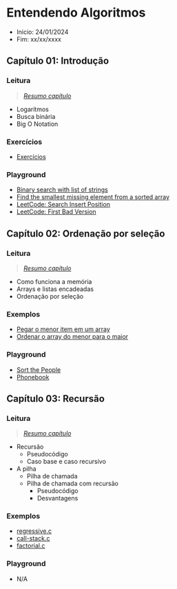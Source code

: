 # Entendendo Algoritmos
- Inicio: 24/01/2024
- Fim: xx/xx/xxxx

## Capítulo 01: Introdução
### Leitura
> _[Resumo capítulo](./chapters/chapter_01/README.md)_

- Logarítmos
- Busca binária
- Big O Notation

### Exercícios
- [Exercícios](./chapters/chapter_01/exercises.md)

### Playground
- [Binary search with list of strings](./chapters//chapter_01/playground/colts-qb-jersey/binary_search_names.c)
- [Find the smallest missing element from a sorted array](./chapters/chapter_01/playground/smallest-missing/README.md)
- [LeetCode: Search Insert Position](./chapters/chapter_01/playground/search-insert-position/README.md)
- [LeetCode: First Bad Version](./chapters/chapter_01/playground/first-bad-version/README.md)


## Capítulo 02: Ordenação por seleção
### Leitura
> _[Resumo capítulo](./chapters/chapter_02/README.md)_

- Como funciona a memória
- Arrays e listas encadeadas
- Ordenação por seleção

### Exemplos
- [Pegar o menor item em um array](./chapters/chapter_02/examples/get_smallest.c)
- [Ordenar o array do menor para o maior](./chapters/chapter_02/examples/get_smallest.c)

### Playground
- [Sort the People](./chapters/chapter_02/playground/sort-the-people/README.md)
- [Phonebook](./chapters/chapter_02/playground/phonebook/phonebook.c)


## Capítulo 03: Recursão
### Leitura
> _[Resumo capítulo](./chapters/chapter_03/README.md)_

- Recursão
    - Pseudocódigo
    - Caso base e caso recursivo
- A pilha
    - Pilha de chamada
    - Pilha de chamada com recursão
        - Pseudocódigo
        - Desvantagens

### Exemplos
- [regressive.c](./chapters/chapter_03/examples/regressive.c)
- [call-stack.c](./chapters/chapter_03/examples/call-stack.c)
- [factorial.c](./chapters/chapter_03/examples/factorial.c)

### Playground
- N/A